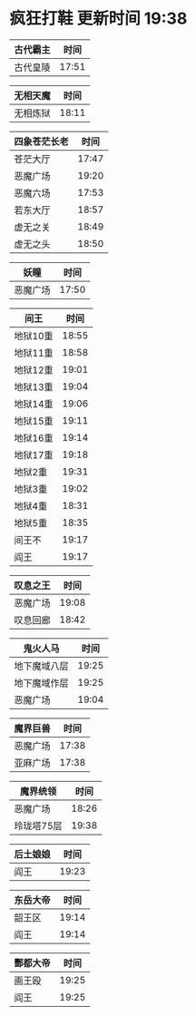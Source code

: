 # 疯狂打鞋 更新时间 19:38

| 古代霸主   | 时间    |
|--------|-------|
| 古代皇陵 | 17:51 |

| 无相天魔   | 时间    |
|--------|-------|
| 无相炼狱 | 18:11 |

| 四象苍茫长老   | 时间    |
|--------|-------|
| 苍茫大厅 | 17:47 |
| 恶魔广场 | 19:20 |
| 恶魔六场 | 17:53 |
| 若东大厅 | 18:57 |
| 虚无之关 | 18:49 |
| 虚无之头 | 18:50 |

| 妖瞳   | 时间    |
|--------|-------|
| 恶魔广场 | 17:50 |

| 间王   | 时间    |
|--------|-------|
| 地狱10重 | 18:55 |
| 地狱11重 | 18:58 |
| 地狱12重 | 19:01 |
| 地狱13重 | 19:04 |
| 地狱14重 | 19:06 |
| 地狱15重 | 19:11 |
| 地狱16重 | 19:14 |
| 地狱17重 | 19:18 |
| 地狱2重 | 19:31 |
| 地狱3重 | 19:02 |
| 地狱4重 | 18:31 |
| 地狱5重 | 18:35 |
| 间王不 | 19:17 |
| 阎王 | 19:17 |

| 叹息之王   | 时间    |
|--------|-------|
| 恶魔广场 | 19:08 |
| 叹息回廊 | 18:42 |

| 鬼火人马   | 时间    |
|--------|-------|
| 地下魔域八层 | 19:25 |
| 地下魔域作层 | 19:25 |
| 恶魔广场 | 19:04 |

| 魔界巨兽   | 时间    |
|--------|-------|
| 恶魔广场 | 17:38 |
| 亚麻广场 | 17:38 |

| 魔界统领   | 时间    |
|--------|-------|
| 恶魔广场 | 18:26 |
| 玲珑塔75层 | 19:38 |

| 后土娘娘   | 时间    |
|--------|-------|
| 阎王 | 19:23 |

| 东岳大帝   | 时间    |
|--------|-------|
| 韶王区 | 19:14 |
| 阎王 | 19:14 |

| 酆都大帝   | 时间    |
|--------|-------|
| 画王殴 | 19:25 |
| 阎王 | 19:25 |